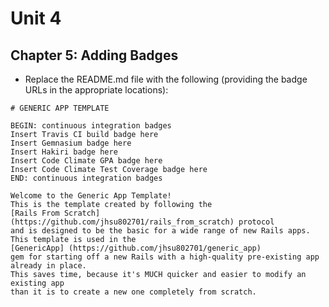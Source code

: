 # Unit 4
## Chapter 5: Adding Badges

* Replace the README.md file with the following (providing the badge URLs in the appropriate locations):
```
# GENERIC APP TEMPLATE

BEGIN: continuous integration badges
Insert Travis CI build badge here
Insert Gemnasium badge here
Insert Hakiri badge here
Insert Code Climate GPA badge here
Insert Code Climate Test Coverage badge here
END: continuous integration badges

Welcome to the Generic App Template!
This is the template created by following the 
[Rails From Scratch] (https://github.com/jhsu802701/rails_from_scratch) protocol 
and is designed to be the basic for a wide range of new Rails apps.
This template is used in the 
[GenericApp] (https://github.com/jhsu802701/generic_app)
gem for starting off a new Rails with a high-quality pre-existing app already in place.
This saves time, because it's MUCH quicker and easier to modify an existing app 
than it is to create a new one completely from scratch.
```
